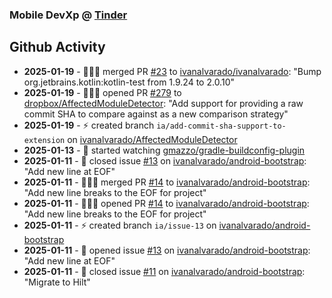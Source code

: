 ### Mobile DevXp @ [Tinder](https://medium.com/tinder)

## Github Activity
- **2025-01-19** - 🧑🏻‍💻 merged PR [#23](https://github.com/ivanalvarado/ivanalvarado/pull/23) to [ivanalvarado/ivanalvarado](https://github.com/ivanalvarado/ivanalvarado): "Bump org.jetbrains.kotlin:kotlin-test from 1.9.24 to 2.0.10"
- **2025-01-19** - 🧑🏻‍💻 opened PR [#279](https://github.com/dropbox/AffectedModuleDetector/pull/279) to [dropbox/AffectedModuleDetector](https://github.com/dropbox/AffectedModuleDetector): "Add support for providing a raw commit SHA to compare against as a new comparison strategy"
- **2025-01-19** - ⚡️ created branch `ia/add-commit-sha-support-to-extension` on [ivanalvarado/AffectedModuleDetector](https://github.com/ivanalvarado/AffectedModuleDetector)
- **2025-01-13** - 👀 started watching [gmazzo/gradle-buildconfig-plugin](https://github.com/gmazzo/gradle-buildconfig-plugin)
- **2025-01-11** - 📝 closed issue [#13](https://github.com/ivanalvarado/android-bootstrap/issues/13) on [ivanalvarado/android-bootstrap](https://github.com/ivanalvarado/android-bootstrap): "Add new line at EOF"
- **2025-01-11** - 🧑🏻‍💻 merged PR [#14](https://github.com/ivanalvarado/android-bootstrap/pull/14) to [ivanalvarado/android-bootstrap](https://github.com/ivanalvarado/android-bootstrap): "Add new line breaks to the EOF for project"
- **2025-01-11** - 🧑🏻‍💻 opened PR [#14](https://github.com/ivanalvarado/android-bootstrap/pull/14) to [ivanalvarado/android-bootstrap](https://github.com/ivanalvarado/android-bootstrap): "Add new line breaks to the EOF for project"
- **2025-01-11** - ⚡️ created branch `ia/issue-13` on [ivanalvarado/android-bootstrap](https://github.com/ivanalvarado/android-bootstrap)
- **2025-01-11** - 📝 opened issue [#13](https://github.com/ivanalvarado/android-bootstrap/issues/13) on [ivanalvarado/android-bootstrap](https://github.com/ivanalvarado/android-bootstrap): "Add new line at EOF"
- **2025-01-11** - 📝 closed issue [#11](https://github.com/ivanalvarado/android-bootstrap/issues/11) on [ivanalvarado/android-bootstrap](https://github.com/ivanalvarado/android-bootstrap): "Migrate to Hilt"